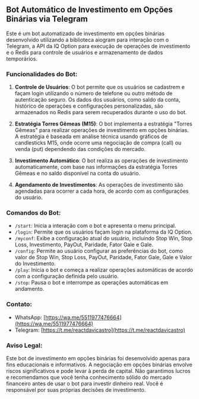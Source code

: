 ## Bot Automático de Investimento em Opções Binárias via Telegram

Este é um bot automatizado de investimento em opções binárias desenvolvido utilizando a biblioteca aiogram para interação com o Telegram, a API da IQ Option para execução de operações de investimento e o Redis para controle de usuários e armazenamento de dados temporários.

### Funcionalidades do Bot:

1. **Controle de Usuários**: O bot permite que os usuários se cadastrem e façam login utilizando o número de telefone ou outro método de autenticação seguro. Os dados dos usuários, como saldo da conta, histórico de operações e configurações personalizadas, são armazenados no Redis para serem recuperados durante o uso do bot.

2. **Estratégia Torres Gêmeas (M15)**: O bot implementa a estratégia "Torres Gêmeas" para realizar operações de investimento em opções binárias. A estratégia é baseada em análise técnica usando gráficos de candlesticks M15, onde ocorre uma negociação de compra (call) ou venda (put) dependendo das condições do mercado.

3. **Investimento Automático**: O bot realiza as operações de investimento automaticamente, com base nas informações da estratégia Torres Gêmeas e no saldo disponível na conta do usuário.

4. **Agendamento de Investimentos**: As operações de investimento são agendadas para ocorrer a cada hora, de acordo com as configurações do usuário.

### Comandos do Bot:

- `/start`: Inicia a interação com o bot e apresenta o menu principal.
- `/login`: Permite que os usuários façam login na plataforma da IQ Option.
- `/myconf`: Exibe a configuração atual do usuário, incluindo Stop Win, Stop Loss, Investimento, PayOut, Paridade, Fator Gale e Gale.
- `/config`: Permite ao usuário configurar as preferências do bot, como valor de Stop Win, Stop Loss, PayOut, Paridade, Fator Gale, Gale e Valor do Investimento.
- `/play`: Inicia o bot e começa a realizar operações automáticas de acordo com a configuração definida pelo usuário.
- `/stop`: Pausa o bot e interrompe as operações automáticas em andamento.

### Contato:

- WhatsApp: [https://wa.me/5511977476664](https://wa.me/5511977476664)
- Telegram: [https://t.me/reactdavicastro](https://t.me/reactdavicastro)

### Aviso Legal:

Este bot de investimento em opções binárias foi desenvolvido apenas para fins educacionais e informativos. A negociação em opções binárias envolve riscos significativos e pode levar à perda de capital. Não garantimos lucros e recomendamos que você tenha conhecimento sólido do mercado financeiro antes de usar o bot para investir dinheiro real. Você é responsável por suas próprias decisões de investimento.
